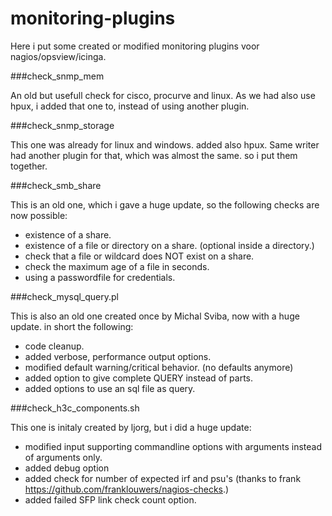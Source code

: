 # monitoring-plugins
Here i put some created or modified monitoring plugins voor nagios/opsview/icinga.

###check_snmp_mem

An old but usefull check for cisco, procurve and linux.  As we had also use hpux, i added that one to, instead of using another plugin.

###check_snmp_storage

This one was already for linux and windows. added also hpux.  Same writer had another plugin for that, which was almost the same. so i put them together.

###check_smb_share

This is an old one, which i gave a huge update, so the following checks are now possible:
 * existence of a share.
 * existence of a file or directory on a share. (optional inside a directory.)
 * check that a file or wildcard does NOT exist on a share.
 * check the maximum age of a file in seconds.
 * using a passwordfile for credentials.
 
###check_mysql_query.pl

This is also an old one created once by Michal Sviba, now with a huge update. 
in short the following:
 * code cleanup.
 * added verbose, performance output options.
 * modified default warning/critical behavior. (no defaults anymore)
 * added option to give complete QUERY instead of parts.
 * added options to use an sql file as query.

###check_h3c_components.sh

This one is initaly created by ljorg, but i did a huge update:
 * modified input supporting commandline options with arguments instead of arguments only.
 * added debug option
 * added check for number of expected irf and psu's (thanks to frank https://github.com/franklouwers/nagios-checks.)
 * added failed SFP link check count option.